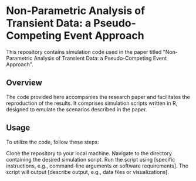 # Non-Parametric Analysis of Transient Data: a Pseudo-Competing Event Approach

This repository contains simulation code used in the paper titled "Non-Parametric Analysis of Transient Data: a Pseudo-Competing Event Approach".

## Overview

The code provided here accompanies the research paper and facilitates the reproduction of the results. It comprises simulation scripts written in R, designed to emulate the scenarios described in the paper.

## Usage

To utilize the code, follow these steps:

Clone the repository to your local machine.
Navigate to the directory containing the desired simulation script.
Run the script using [specific instructions, e.g., command-line arguments or software requirements].
The script will output [describe output, e.g., data files or visualizations].

